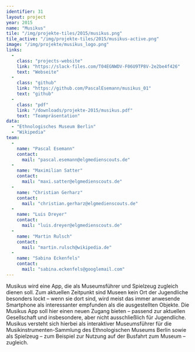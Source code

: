 ```yaml
---
identifier: 31
layout: project
year: 2015
name: "Musikus"
tile: "/img/projekte-tiles/2015/musikus.png"
tile_active: "/img/projekte-tiles/2015/musikus-active.png"
image: "/img/projekte/musikus_logo.png"
links:
  -
    class: "projects-website"
    link: "https://slack-files.com/T04EGNWDV-F06U9TP8V-2e2be4f426"
    text: "Webseite"
  -
    class: "github"
    link: "https://github.com/PascalEsemann/musikus_01"
    text: "github"
  -
    class: "pdf"
    link: "/downloads/projekte-2015/musikus.pdf"
    text: "Teampräsentation"
data:
  - "Ethnologisches Museum Berlin"
  - "Wikipedia"
team:
  -
    name: "Pascal Esemann"
    contact:
      mail: "pascal.esemann@elgmedienscouts.de"
  -
    name: "Maximilian Satter"
    contact:
      mail: "maxi.satter@elgmedienscouts.de"
  -
    name: "Christian Gerharz"
    contact:
      mail: "christian.gerharz@elgmedienscouts.de"
  -
    name: "Luis Dreyer"
    contact:
      mail: "luis.dreyer@elgmedienscouts.de"
  -
    name: "Martin Rulsch"
    contact:
      mail: "martin.rulsch@wikipedia.de"
  -
    name: "Sabina Eckenfels"
    contact:
      mail: "sabina.eckenfels@googlemail.com"
---
```

Musikus wird eine App, die als Museumsführer und Spielzeug zugleich dienen soll. Zum aktuellen Zeitpunkt sind Museen
kein Ort der Jugendliche besonders lockt  – wenn sie dort sind, wird meist das immer anwesende Smartphone als
interessanter empfunden als die ausgestellten Objekte. Die Musikus App soll hier einen neuen Zugang bieten – passend
zur aktuellen Gesellschaft und insbesondere, aber nicht ausschließlich für Jugendliche.  Musikus versteht sich
hierbei als interaktiver Museumsführer für die Musikinstrumenten-Sammlung des Ethnologischen Museums Berlin sowie als
Spielzeug – zum Beispiel zur Nutzung auf der Busfahrt zum Museum – zugleich.